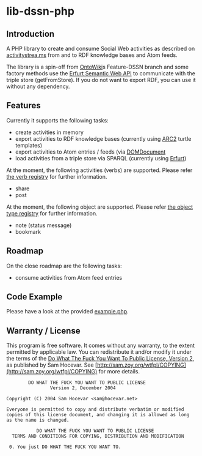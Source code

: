 # lib-dssn-php

## Introduction

A PHP library to create and consume Social Web activities as described
on [activitystrea.ms](http://activitystrea.ms) from and to RDF knowledge
bases and Atom feeds.

The library is a spin-off from [OntoWiki](http://ontowiki.net)s
Feature-DSSN branch and some factory methods use the [Erfurt
Semantic Web API](http://github.com/AKSW/Erfurt) to communicate
with the triple store (getFromStore). If you do not want to export
RDF, you can use it without any dependency.

## Features

Currently it supports the following tasks:

* create activities in memory
* export activities to RDF knowledge bases (currently using [ARC2](https://github.com/semsol/arc2) turtle templates)
* export activities to Atom entries / feeds (via [DOMDocument](http://php.net/manual/en/class.domdocument.php)
* load activities from a triple store via SPARQL (currently using [Erfurt](http://github.com/AKSW/Erfurt))

At the moment, the following activities (verbs) are supported. Please
refer [the verb registry](http://activitystrea.ms/registry/verbs/) for
further information.

* share
* post

At the moment, the following object are supported. Please refer [the
object type registry](http://activitystrea.ms/registry/object_types/)
for further information.

* note (status message)
* bookmark

## Roadmap

On the close roadmap are the following tasks:

* consume activities from Atom feed entries

## Code Example

Please have a look at the provided
[example.php](https://github.com/seebi/lib-dssn-php/blob/master/example.php).

## Warranty / License

This program is free software. It comes without any
warranty, to the extent permitted by applicable law. You
can redistribute it and/or modify it under the terms of
the [Do What The Fuck You Want To Public License, Version
2](http://sam.zoy.org/wtfpl/COPYING), as published by Sam Hocevar. See
[http://sam.zoy.org/wtfpl/COPYING](http://sam.zoy.org/wtfpl/COPYING) for
more details.

            DO WHAT THE FUCK YOU WANT TO PUBLIC LICENSE
                    Version 2, December 2004

    Copyright (C) 2004 Sam Hocevar <sam@hocevar.net>

    Everyone is permitted to copy and distribute verbatim or modified
    copies of this license document, and changing it is allowed as long
    as the name is changed.

               DO WHAT THE FUCK YOU WANT TO PUBLIC LICENSE
      TERMS AND CONDITIONS FOR COPYING, DISTRIBUTION AND MODIFICATION

     0. You just DO WHAT THE FUCK YOU WANT TO.

